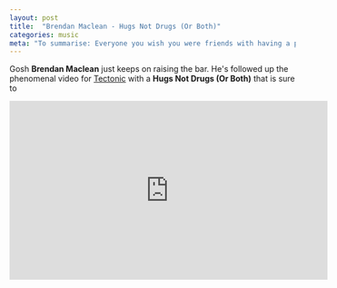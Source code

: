 ```yaml
---
layout: post
title:  "Brendan Maclean - Hugs Not Drugs (Or Both)"
categories: music
meta: "To summarise: Everyone you wish you were friends with having a party in a hotel room you wish you were in."
---
```


Gosh **Brendan Maclean** just keeps on raising the bar. He's followed up the phenomenal video for [Tectonic](http://letsrunawaytogether.com/brendan-maclean-tectonic) with a **Hugs Not Drugs (Or Both)** that is sure to 

<div class="flex-video widescreen"><iframe width="560" height="315" src="https://www.youtube.com/embed/EDAZeB_MSRM?rel=0&amp;controls=0&amp;showinfo=0" frameborder="0" allowfullscreen></iframe></div>